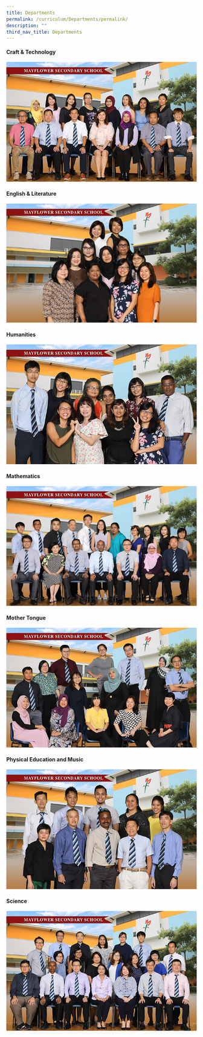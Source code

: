 ```yaml
---
title: Departments
permalink: /curriculum/Departments/permalink/
description: ""
third_nav_title: Departments
---
```

#### Craft & Technology
[![](/images/Departments/craft%20and%20technology%20department%202.jpg)](/curriculum/Departments/craft-and-technology/permalink/)

#### English & Literature
[![](/images/Departments/english%20language%20department%202.jpg)](/curriculum/Departments/english-and-literature/permalink/)

#### Humanities
[![Humanities Dept](/images/Departments/humanites%20department%202.jpg)](/curriculum/Departments/humanities/permalink/)

#### Mathematics
[![Mathematics Dept](/images/Departments/mathematics%20department%202.jpg)](/curriculum/Departments/mathematics/permalink/)

#### Mother Tongue
[![](/images/Departments/mother%20tongue%20language%20department%202.jpg)](/curriculum/Departments/mother-tongue/permalink/)

#### Physical Education and Music
[![PE & Music Dept](/images/Departments/physical%20education%20department%202.jpg)](/curriculum/Departments/pe-and-music/permalink/)

#### Science
[![Science Dept](/images/Departments/science%20department%202.jpg)](/curriculum/Departments/science/permalink/)